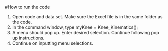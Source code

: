 #How to run the code
1. Open code and data set. Make sure the Excel file is in the same folder as the code.
2. In the command window, type myKnee = Knee_Kinematics();
3. A menu should pop up. Enter desired selection. Continue following pop up instructions.
4. Continue on inputting menu selections. 
